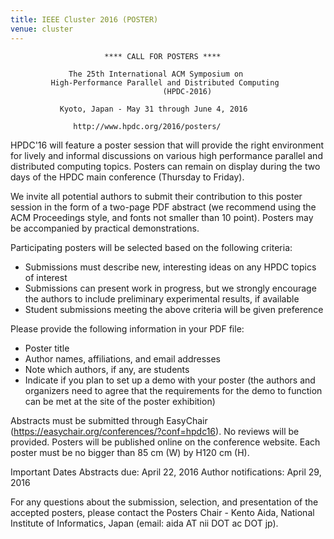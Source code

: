 ```yaml
---
title: IEEE Cluster 2016 (POSTER)
venue: cluster
---
```

                         **** CALL FOR POSTERS ****

                 The 25th International ACM Symposium on
             High-Performance Parallel and Distributed Computing
                                      (HPDC-2016)

               Kyoto, Japan - May 31 through June 4, 2016

                  http://www.hpdc.org/2016/posters/

HPDC'16 will feature a poster session that will provide the right environment for lively and informal discussions on various high performance parallel and distributed computing topics. Posters can remain on display during the two days of the HPDC main conference (Thursday to Friday).

We invite all potential authors to submit their contribution to this poster session in the form of a two-page PDF abstract (we recommend using the ACM Proceedings style, and fonts not smaller than 10 point). Posters may be accompanied by practical demonstrations.

Participating posters will be selected based on the following criteria:
* Submissions must describe new, interesting ideas on any HPDC topics of interest
* Submissions can present work in progress, but we strongly encourage the authors to include preliminary experimental results, if available
* Student submissions meeting the above criteria will be given preference

Please provide the following information in your PDF file:
* Poster title
* Author names, affiliations, and email addresses
* Note which authors, if any, are students
* Indicate if you plan to set up a demo with your poster (the authors and organizers need to agree that the requirements for the demo to function can be met at the site of the poster exhibition)

Abstracts must be submitted through EasyChair (https://easychair.org/conferences/?conf=hpdc16).
No reviews will be provided. Posters will be published online on the conference website. Each poster must be no bigger than 85 cm (W) by H120 cm (H).

Important Dates
Abstracts due: April 22, 2016
Author notifications: April 29, 2016

For any questions about the submission, selection, and presentation of the accepted posters, please contact the Posters Chair - Kento Aida, National Institute of Informatics, Japan (email: aida AT nii DOT ac DOT jp).

